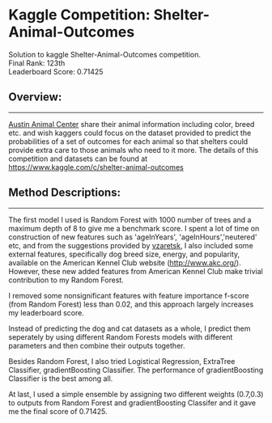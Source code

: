 # Kaggle Competition: Shelter-Animal-Outcomes

Solution to kaggle Shelter-Animal-Outcomes competition.<br> 
Final Rank: 123th<br>
Leaderboard Score: 0.71425

## Overview:

---------------------

[Austin Animal Center](http://www.austintexas.gov/department/aac) share their animal information including color, breed etc. and wish kaggers could focus on the dataset provided to predict the probabilities of a set of outcomes for each animal so that shelters could provide extra care to those animals who need to it more. The details of this competition and datasets can be found at https://www.kaggle.com/c/shelter-animal-outcomes


## Method Descriptions:

-------------------------

The first model I used is Random Forest with 1000 number of trees and a maximum depth of 8 to give me a benchmark score.
I spent a lot of time on construction of new features such as 'ageInYears', 'ageInHours','neutered' etc, and from the suggestions provided by [vzaretsk](https://github.com/vzaretsk/kaggle-animal-shelter), I also included some external features, specifically dog breed size, energy, and popularity, available on the American Kennel Club website (http://www.akc.org/). However, these new added features from American Kennel Club make trivial contribution to my Random Forest. 

I removed some nonsignificant features with feature importance f-score (from Random Forest) less than 0.02, and this approach largely increases my leaderboard score. 

Instead of predicting the dog and cat datasets as a whole, I predict them seperately by using different Random Forests models with different parameters and then combine their outputs together.

Besides Random Forest, I also tried Logistical Regression, ExtraTree Classifier, gradientBoosting Classifier. The performance of gradientBoosting Classifier is the best among all. 

At last, I used a simple ensemble by assigning two different weights (0.7,0.3) to outputs from Random Forest and gradientBoosting Classifer and it gave me the final score of 0.71425.
